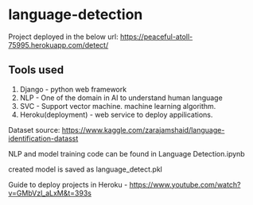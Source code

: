 # language-detection

Project deployed in the below url:
https://peaceful-atoll-75995.herokuapp.com/detect/

## Tools used
1. Django - python web framework
2. NLP - One of the domain in AI to understand human language
3. SVC - Support vector machine. machine learning algorithm.
4. Heroku(deployment) - web service to deploy appilications.

Dataset source: https://www.kaggle.com/zarajamshaid/language-identification-datasst

NLP and model training code can be found in Language Detection.ipynb

created model is saved as language_detect.pkl

Guide to deploy projects in Heroku - https://www.youtube.com/watch?v=GMbVzl_aLxM&t=393s
